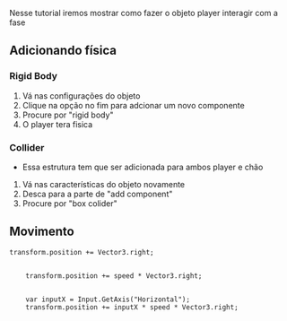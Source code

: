 Nesse tutorial iremos mostrar como fazer o objeto player interagir com a fase

## Adicionando física

### Rigid Body
1. Vá nas configurações do objeto
2. Clique na opção no fim para adcionar um novo componente
3. Procure por "rigid body"
4. O player tera fisica

### Collider
- Essa estrutura tem que ser adicionada para ambos player e chão
  
1. Vá nas características do objeto novamente
2. Desca para a parte de "add component"
3. Procure por "box colider"





## Movimento




```
transform.position += Vector3.right;


    transform.position += speed * Vector3.right;


    var inputX = Input.GetAxis("Horizontal");
    transform.position += inputX * speed * Vector3.right;

   ```
